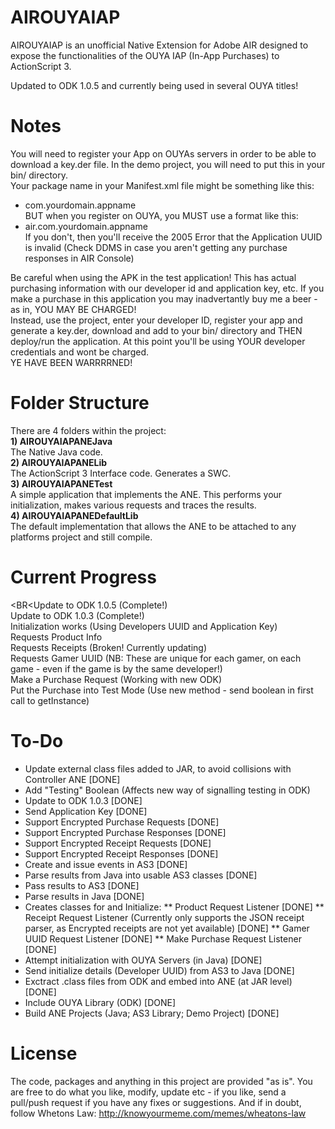 AIROUYAIAP
=================

AIROUYAIAP is an unofficial Native Extension for Adobe AIR designed to expose the functionalities of the OUYA IAP (In-App Purchases) to ActionScript 3.

Updated to ODK 1.0.5 and currently being used in several OUYA titles!

Notes
================

You will need to register your App on OUYAs servers in order to be able to download a key.der file.  In the demo project, you will need to put this in your bin/ directory.
<BR>Your package name in your Manifest.xml file might be something like this:
- com.yourdomain.appname
<BR>BUT when you register on OUYA, you MUST use a format like this:
- air.com.yourdomain.appname
<BR>If you don't, then you'll receive the 2005 Error that the Application UUID is invalid (Check DDMS in case you aren't getting any purchase responses in AIR Console)

<P>Be careful when using the APK in the test application!  This has actual purchasing information with our developer id and application key, etc.  If you make a purchase in this application you may inadvertantly buy me a beer - as in, YOU MAY BE CHARGED!
<BR>Instead, use the project, enter your developer ID, register your app and generate a key.der, download and add to your bin/ directory and THEN deploy/run the application.  At this point you'll be using YOUR developer credentials and wont be charged.
<BR>YE HAVE BEEN WARRRRNED!

Folder Structure
================

There are 4 folders within the project:
<BR><B>1) AIROUYAIAPANEJava</B>
<BR>The Native Java code.
<BR><B>2) AIROUYAIAPANELib</B>
<BR>The ActionScript 3 Interface code.  Generates a SWC.
<BR><B>3) AIROUYAIAPANETest</B>
<BR>A simple application that implements the ANE.  This performs your initialization, makes various requests and traces the results.
<BR><B>4) AIROUYAIAPANEDefaultLib</B>
<BR>The default implementation that allows the ANE to be attached to any platforms project and still compile.

Current Progress
================
<BR<Update to ODK 1.0.5 (Complete!)
<BR>Update to ODK 1.0.3 (Complete!)
<BR>Initialization works (Using Developers UUID and Application Key)
<BR>Requests Product Info
<BR>Requests Receipts (Broken! Currently updating)
<BR>Requests Gamer UUID (NB: These are unique for each gamer, on each game - even if the game is by the same developer!)
<BR>Make a Purchase Request (Working with new ODK)
<BR>Put the Purchase into Test Mode (Use new method - send boolean in first call to getInstance)

To-Do
=====

* Update external class files added to JAR, to avoid collisions with Controller ANE [DONE]
* Add "Testing" Boolean (Affects new way of signalling testing in ODK)
* Update to ODK 1.0.3 [DONE]
* Send Application Key [DONE]
* Support Encrypted Purchase Requests [DONE]
* Support Encrypted Purchase Responses [DONE]
* Support Encrypted Receipt Requests [DONE]
* Support Encrypted Receipt Responses [DONE]
* Create and issue events in AS3 [DONE]
* Parse results from Java into usable AS3 classes [DONE]
* Pass results to AS3 [DONE]
* Parse results in Java [DONE]
* Creates classes for and Initialize:
** Product Request Listener [DONE]
** Receipt Request Listener (Currently only supports the JSON receipt parser, as Encrypted receipts are not yet available) [DONE]
** Gamer UUID Request Listener [DONE]
** Make Purchase Request Listener [DONE]
* Attempt initialization with OUYA Servers (in Java) [DONE]
* Send initialize details (Developer UUID) from AS3 to Java [DONE]
* Exctract .class files from ODK and embed into ANE (at JAR level) [DONE]
* Include OUYA Library (ODK) [DONE]
* Build ANE Projects (Java; AS3 Library; Demo Project) [DONE]

License
================

The code, packages and anything in this project are provided "as is".  You are free to do what you like, modify, update etc - if you like, send a pull/push request if you have any fixes or suggestions.
And if in doubt, follow Whetons Law: http://knowyourmeme.com/memes/wheatons-law